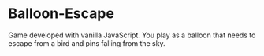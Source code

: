 # Balloon-Escape
Game developed with vanilla JavaScript. You play as a balloon that needs to escape from a bird and pins falling from the sky.
